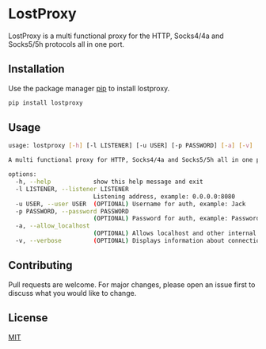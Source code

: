 # LostProxy

LostProxy is a multi functional proxy for the HTTP, Socks4/4a and Socks5/5h protocols all in one port.

## Installation

Use the package manager [pip](https://pip.pypa.io/en/stable/) to install lostproxy.

```bash
pip install lostproxy
```

## Usage

```bash
usage: lostproxy [-h] [-l LISTENER] [-u USER] [-p PASSWORD] [-a] [-v]

A multi functional proxy for HTTP, Socks4/4a and Socks5/5h all in one port.

options:
  -h, --help            show this help message and exit
  -l LISTENER, --listener LISTENER
                        Listening address, example: 0.0.0.0:8080
  -u USER, --user USER  (OPTIONAL) Username for auth, example: Jack
  -p PASSWORD, --password PASSWORD
                        (OPTIONAL) Password for auth, example: Password123
  -a, --allow_localhost
                        (OPTIONAL) Allows localhost and other internal IP ranges.
  -v, --verbose         (OPTIONAL) Displays information about connections and what site they visit.
```

## Contributing

Pull requests are welcome. For major changes, please open an issue first
to discuss what you would like to change.
## License

[MIT](https://choosealicense.com/licenses/mit/)